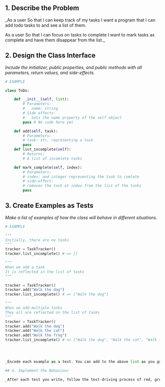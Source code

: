 
## 1. Describe the Problem

_As a user
So that I can keep track of my tasks
I want a program that I can add todo tasks to and see a list of them.

As a user
So that I can focus on tasks to complete
I want to mark tasks as complete and have them disappear from the list._

## 2. Design the Class Interface

_Include the initializer, public properties, and public methods with all parameters, return values, and side-effects._

```python
# EXAMPLE

class ToDo:

    def __init__(self, list):
        # Parameters:
        #   name: string
        # Side effects:
        #   Sets the name property of the self object
        pass # No code here yet

    def add(self, task):
        # Parameters: 
        # task: str, representing a task
        pass
    def list_incomplete(self):
        # Returns:
        # A list of incomlete tasks

    def mark_complete(self, index):
        # Parameters:
        # index: and integer representing the task to comlete
        # side-effect:
        # removes the task at index from the list of the tasks
        pass
```

## 3. Create Examples as Tests

_Make a list of examples of how the class will behave in different situations._

``` python
# EXAMPLE

"""
Initially, there are no tasks
"""
tracker = TaskTracker()
tracker.list_incomplete() # => []

"""
When we add a task 
It is reflected in the list of tasks
"""

tracker = TaskTracker()
tracker.add("Walk the dog") 
tracker.list_incomplete() # => ["Walk the dog"]

"""
When we add multiple tasks
They all are reflected in the list of tasks
"""
tracker = TaskTracker()
tracker.add("Walk the dog") 
tracker.add("Walk the cat") 
tracker.add("Walk the frog") 
tracker.list_incomplete() # => ["Walk the dog", "Walk the cat", "Walk the frog"]




_Encode each example as a test. You can add to the above list as you go._

## 4. Implement the Behaviour

_After each test you write, follow the test-driving process of red, green, refactor to implement the behaviour._

